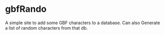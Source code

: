 # gbfRando
A simple site to add some GBF characters to a database.
Can also Generate a list of random characters from that db.
